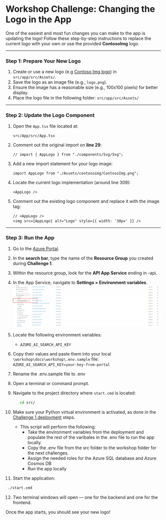 # Workshop Challenge: Changing the Logo in the App

One of the easiest and most fun changes you can make to the app is updating the logo! Follow these step-by-step instructions to replace the current logo with your own or use the provided **ContosoImg** logo.

---

### Step 1: Prepare Your New Logo
1. Create or use a new logo (e.g [Contoso Img logo](../../../../../src/App/src/Assets/ContosoImg.png)) in `src/app/src/Assets/`.
2. Save the logo as an image file (e.g., `logo.png`).
3. Ensure the image has a reasonable size (e.g., 100x100 pixels) for better display.
4. Place the logo file in the following folder:
    `src/app/src/Assets/`

---

### Step 2: Update the Logo Component

1. Open the `App.tsx` file located at:  
   ```
   src/App/src/App.tsx
   ```

2. Comment out the original import on **line 29**:

   ```tsx
   // import { AppLogo } from "./components/Svg/Svg";
   ```

3. Add a new import statement for your logo image:

   ```tsx
   import AppLogo from "./Assets/contosoimg/ContosoImg.png";
   ```

4. Locate the current logo implementation (around line 309):
    
    ``` tsx
   <AppLogo />
   ```


5. Comment out the existing logo component and replace it with the image tag:

   ```tsx
   // <AppLogo />
   <img src={AppLogo} alt="Logo" style={{ width: '30px' }} />
   ```

---

### Step 3: Run the App

1. Go to the [Azure Portal](https://portal.azure.com).
2. In the **search bar**, type the name of the **Resource Group** you created during **Challenge 1**.
3. Within the resource group, look for the **API App Service** ending in -api.  
4. In the App Service, navigate to **Settings > Environment variables**.
   ![Azure Portal Settings > Configuration](../img/portal-app-api-env.png)
5. Locate the following environment variables:
   - `AZURE_AI_SEARCH_API_KEY`
6. Copy their values and paste them into your local `\workshop\docs\workshop\.env.sample` file:
   `AZURE_AI_SEARCH_API_KEY=your-key-from-portal`
7. Rename the .env.sample file to .env
8. Open a terminal or command prompt.
9. Navigate to the project directory where `start.cmd` is located:

   ```bash
      cd src/
   ```
10. Make sure your Python virtual environment is activated, as done in the [Challenge 1 deployment](../Challenge-1/Deployment.md) steps.
      * This script will perform the following: 
         * Take the environment variables from the deployment and populate the rest of the varibales in the .env file to run the app locally. 
         * Copy the .env file from the src folder to the workshop folder for the next challenges. 
         * Assign the needed roles for the Azure SQL database and Azure Cosmos DB
         * Run the app locally
11. Start the application:
   
   ```bash
    ./start.cmd
   ```
12. Two terminal windows will open — one for the backend and one for the frontend.

Once the app starts, you should see your new logo!




